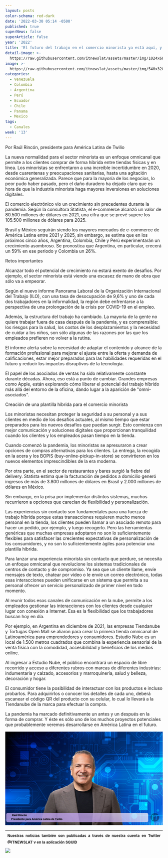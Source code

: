 ```yaml
---
layout: posts
color-schema: red-dark
date: '2022-03-30 05:14 -0500'
published: true
superNews: false
superArticle: false
year: '2022'
title: 'El futuro del trabajo en el comercio minorista ya está aquí, y es híbrido'
detail-image: >-
  https://raw.githubusercontent.com/itnewslat/assets/master/img/1024x680/Raul-Rincon-g.jpg
image: >-
  https://raw.githubusercontent.com/itnewslat/assets/master/img/540x320/Raul-Rincon-p.jpg
categories:
  - Venezuela
  - Colombia
  - Argentina
  - Perú
  - Ecuador
  - Chile
  - Panama
  - Mexico
tags:
  - Canales
week: '13'
---
```



Por Raúl Rincón, presidente para América Latina de Twilio
 
La nueva normalidad para el sector minorista es un enfoque omnicanal que permite a los clientes comprar de forma híbrida entre tiendas físicas y en línea.
Los minoristas se enfrentaron a una increíble incertidumbre en 2020, desde cuarentenas y preocupaciones sanitarias, hasta una agitación económica generalizada. Parece que para la mayoría de los negocios, lo peor pudo haber pasado, pero el daño duradero ha dejado claro que es hora de que la industria minorista haga mayores inversiones en soluciones digitales. 

El comercio electrónico vio un crecimiento sin precedentes durante la pandemia. Según la consultora Statista, el e-commerce alcanzó un valor de 80.500 millones de dólares en 2021, una cifra que se prevé supere los 105.500 millones de dólares para 2025.

Brasil y México seguirán siendo los mayores mercados de e-commerce de América Latina entre 2021 y 2025, sin embargo, se estima que en los próximos cinco años, Argentina, Colombia, Chile y Perú experimentarán un crecimiento asombroso. Se pronostica que Argentina, en particular, crecerá un 59% en ese periodo y Colombia un 26%.

Retos importantes

Alcanzar todo el potencial de crecimiento no estará exento de desafíos. Por ejemplo, el sector minorista está viendo una escasez de mano de obra que sólo va a empeorar.

Según el nuevo informe Panorama Laboral de la Organización Internacional del Trabajo (ILO), con una tasa de desocupación de 9,6% y uno de cada dos trabajadores en la informalidad, la región debe enfrentarse a la perspectiva de una prolongación de la crisis por COVID-19 en el empleo.

Además, la estructura del trabajo ha cambiado. La mayoría de la gente no quiere trabajar fuera de casa después de la pandemia, y es comprensible: los riesgos para la salud, los costos de los desplazamientos y la necesidad de cuidar a los niños, son sólo algunas de las razones por las que los empleados prefieren no volver a la rutina.

El informe alerta sobre la necesidad de adaptar el contenido y alcance de la formación profesional para mejorar el ajuste entre la oferta y demanda de calificaciones, estar mejor preparados para las habilidades requeridas en el futuro y reducir los impactos disruptivos de la tecnología.

El papel de los asociados de ventas ha sido relativamente constante durante décadas. Ahora, eso está a punto de cambiar. Grandes empresas como Apple, están explorando cómo liberar el potencial del trabajo híbrido más allá del entorno de la oficina, dando lugar a la aparición de "omni-asociados". 

Creación de una plantilla híbrida para el comercio minorista
 
Los minoristas necesitan proteger la seguridad a su personal y a sus clientes en medio de los desafíos actuales, al mismo tiempo que estar preparados para los nuevos desafíos que puedan surgir. Esto comienza con mejor comunicación y soluciones digitales que proporcionan tranquilidad cuando los clientes y los empleados pasan tiempo en la tienda.
 
Cuando comenzó la pandemia, los minoristas se apresuraron a crear opciones de compras alternativas para los clientes. La entrega, la recogida en la acera y los BOPIS (buy-online-pickup-in-store) se convirtieron en los nuevos elementos imprescindibles de la era moderna. 
 
Por otra parte, en el sector de restaurantes y bares surgió la fiebre del delivery. Statista estima que la facturación de pedidos a domicilio generó ingresos de más de 3.800 millones de dólares en Brasil y 2.000 millones de dólares en México.
 
Sin embargo, en la prisa por implementar distintos sistemas, muchos recurrieron a opciones que carecían de flexibilidad y personalización.
 
Las experiencias sin contacto son fundamentales para una fuerza de trabajo híbrida porque estas transacciones requieren mucho menos personal en la tienda, los clientes pueden llamar a un asociado remoto para hacer un pedido, por ejemplo, y luego recogerlo. Pero las herramientas genéricas que muchas empresas adoptaron no son lo suficientemente flexibles para satisfacer las crecientes expectativas de personalización de los consumidores, y no son lo suficientemente ágiles para potenciar una plantilla híbrida.
 
Para lanzar una experiencia minorista sin contacto que perdure, se necesita un enfoque omnicanal que revolucione los sistemas tradicionales de centros de contacto y de compromiso. Ya sea que un cliente llame, envíe mensajes de texto, chatear por vídeo o le envíe un correo electrónico, todas esas interacciones pueden unificarse en un sistema que permita a su personal ofrecer un servicio personalizado de primer nivel en todo momento. 
 
Al reunir todos esos canales de comunicación en la nube, permite a los empleados gestionar las interacciones con los clientes desde cualquier lugar con conexión a Internet. Esa es la flexibilidad que los trabajadores buscan hoy en día.
 
Por ejemplo, en Argentina en diciembre de 2021, las empresas Tiendanube y Tortugas Open Mall se aliaron para crear la primera tienda omnicanal de Latinoamérica para emprendedores y consumidores. Estudio Nube es un local de 1.500 metros cuadrados que combina la experiencia sensorial de la venta física con la comodidad, accesibilidad y beneficios de los medios online.
 
Al ingresar a Estudio Nube, el público encontrará un espacio de libre recorrido y acceso a diferentes rubros con marcas de diferentes industrias: indumentaria y calzado, accesorios y marroquinería, salud y belleza, decoración y hogar.
 
El consumidor tiene la posibilidad de interactuar con los productos e incluso probarlos. Para adquirirlos o conocer los detalles de cada uno, deberá escanear el código QR del producto con su celular, lo cual lo llevará a la Tiendanube de la marca para efectuar la compra.
 
La pandemia ha marcado definitivamente un antes y un después en la forma de comprar. Y éste es sólo uno de los muchos proyectos potenciales que probablemente veremos desarrollarse en América Latina en el futuro. 

![](https://raw.githubusercontent.com/itnewslat/assets/master/img/540x320/Raul-Rincon-p.jpg)

<table style="height: 42px;" width="569">
<tbody>
<tr>
<td style="text-align: justify;"><sub><strong>Nuestras noticias también son publicadas a través de nuestra cuenta en Twitter <a href="https://twitter.com/itnewslat?lang=es">@ITNEWSLAT</a> y en la aplicación <a href="https://squidapp.co/en/">SQUID</a></strong></sub></td>
</tr>
</tbody>
</table>

<img src="https://tracker.metricool.com/c3po.jpg?hash=56f88a41e39ab42c063cc51676587a04"/>